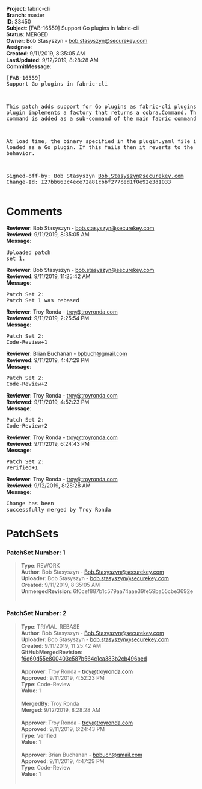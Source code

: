 <strong>Project</strong>: fabric-cli<br><strong>Branch</strong>: master<br><strong>ID</strong>: 33450<br><strong>Subject</strong>: [FAB-16559] Support Go plugins in fabric-cli<br><strong>Status</strong>: MERGED<br><strong>Owner</strong>: Bob Stasyszyn - bob.stasyszyn@securekey.com<br><strong>Assignee</strong>:<br><strong>Created</strong>: 9/11/2019, 8:35:05 AM<br><strong>LastUpdated</strong>: 9/12/2019, 8:28:28 AM<br><strong>CommitMessage</strong>:<br><pre>[FAB-16559] Support Go plugins in fabric-cli

This patch adds support for Go plugins as fabric-cli plugins. A Go
plugin implements a factory that returns a cobra.Command. The returned
command is added as a sub-command of the main fabric command.

At load time, the binary specified in the plugin.yaml file is first
loaded as a Go plugin. If this fails then it reverts to the current
behavior.

Signed-off-by: Bob Stasyszyn <Bob.Stasyszyn@securekey.com>
Change-Id: I27bb663c4ece72a81cbbf277ced1f0e92e3d1033
</pre><h1>Comments</h1><strong>Reviewer</strong>: Bob Stasyszyn - bob.stasyszyn@securekey.com<br><strong>Reviewed</strong>: 9/11/2019, 8:35:05 AM<br><strong>Message</strong>: <pre>Uploaded patch set 1.</pre><strong>Reviewer</strong>: Bob Stasyszyn - bob.stasyszyn@securekey.com<br><strong>Reviewed</strong>: 9/11/2019, 11:25:42 AM<br><strong>Message</strong>: <pre>Patch Set 2: Patch Set 1 was rebased</pre><strong>Reviewer</strong>: Troy Ronda - troy@troyronda.com<br><strong>Reviewed</strong>: 9/11/2019, 2:25:54 PM<br><strong>Message</strong>: <pre>Patch Set 2: Code-Review+1</pre><strong>Reviewer</strong>: Brian Buchanan - bpbuch@gmail.com<br><strong>Reviewed</strong>: 9/11/2019, 4:47:29 PM<br><strong>Message</strong>: <pre>Patch Set 2: Code-Review+2</pre><strong>Reviewer</strong>: Troy Ronda - troy@troyronda.com<br><strong>Reviewed</strong>: 9/11/2019, 4:52:23 PM<br><strong>Message</strong>: <pre>Patch Set 2: Code-Review+2</pre><strong>Reviewer</strong>: Troy Ronda - troy@troyronda.com<br><strong>Reviewed</strong>: 9/11/2019, 6:24:43 PM<br><strong>Message</strong>: <pre>Patch Set 2: Verified+1</pre><strong>Reviewer</strong>: Troy Ronda - troy@troyronda.com<br><strong>Reviewed</strong>: 9/12/2019, 8:28:28 AM<br><strong>Message</strong>: <pre>Change has been successfully merged by Troy Ronda</pre><h1>PatchSets</h1><h3>PatchSet Number: 1</h3><blockquote><strong>Type</strong>: REWORK<br><strong>Author</strong>: Bob Stasyszyn - Bob.Stasyszyn@securekey.com<br><strong>Uploader</strong>: Bob Stasyszyn - bob.stasyszyn@securekey.com<br><strong>Created</strong>: 9/11/2019, 8:35:05 AM<br><strong>UnmergedRevision</strong>: 6f0cef887b1c579aa74aae39fe59ba55cbe3692e<br><br></blockquote><h3>PatchSet Number: 2</h3><blockquote><strong>Type</strong>: TRIVIAL_REBASE<br><strong>Author</strong>: Bob Stasyszyn - Bob.Stasyszyn@securekey.com<br><strong>Uploader</strong>: Bob Stasyszyn - bob.stasyszyn@securekey.com<br><strong>Created</strong>: 9/11/2019, 11:25:42 AM<br><strong>GitHubMergedRevision</strong>: [f6d60d55e800403c587b564c1ca383b2cb496bed](https://github.com/hyperledger/fabric-cli/commit/f6d60d55e800403c587b564c1ca383b2cb496bed)<br><br><strong>Approver</strong>: Troy Ronda - troy@troyronda.com<br><strong>Approved</strong>: 9/11/2019, 4:52:23 PM<br><strong>Type</strong>: Code-Review<br><strong>Value</strong>: 1<br><br><strong>MergedBy</strong>: Troy Ronda<br><strong>Merged</strong>: 9/12/2019, 8:28:28 AM<br><br><strong>Approver</strong>: Troy Ronda - troy@troyronda.com<br><strong>Approved</strong>: 9/11/2019, 6:24:43 PM<br><strong>Type</strong>: Verified<br><strong>Value</strong>: 1<br><br><strong>Approver</strong>: Brian Buchanan - bpbuch@gmail.com<br><strong>Approved</strong>: 9/11/2019, 4:47:29 PM<br><strong>Type</strong>: Code-Review<br><strong>Value</strong>: 1<br><br></blockquote>